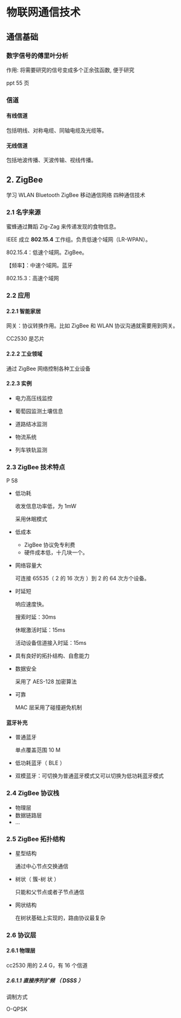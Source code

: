 # 物联网通信技术

## 通信基础

### 数字信号的傅里叶分析

作用: 将需要研究的信号变成多个正余弦函数, 便于研究

ppt 55 页

### 信道

#### 有线信道

包括明线、对称电缆、同轴电缆及光缆等。

#### 无线信道

包括地波传播、天波传输、视线传播。

## 2. ZigBee

学习 WLAN Bluetooth ZigBee 移动通信网络 四种通信技术

### 2.1 名字来源

蜜蜂通过舞蹈 Zig-Zag 来传递发现的食物信息。

IEEE 成立 **802.15.4** 工作组。负责低速个域网（LR-WPAN）。

802.15.4：低速个域网。ZigBee。

【频率】：中速个域网。蓝牙

802.15.3：高速个域网

### 2.2 应用

#### 2.2.1 智能家居

网关：协议转换作用。比如 ZigBee 和 WLAN 协议沟通就需要用到网关。

CC2530 是芯片

#### 2.2.2 工业领域

通过 ZigBee 网络控制各种工业设备

#### 2.2.3 实例

- 电力高压线监控

- 葡萄园监测土壤信息

- 道路结冰监测
- 物流系统
- 列车铁轨监测

### 2.3 ZigBee 技术特点

P 58

- 低功耗

  收发信息功率低，为 1mW

  采用休眠模式

- 低成本

  - ZigBee 协议免专利费
  - 硬件成本低，十几块一个。

- 网络容量大

  可连接 65535（ 2 的 16 次方 ）到 2 的 64 次方个设备。

- 时延短

  响应速度快。

  搜索时延：30ms

  休眠激活时延：15ms

  活动设备信道接入时延：15ms

- 具有良好的拓扑结构、自愈能力

- 数据安全

  采用了 AES-128 加密算法

- 可靠

  MAC 层采用了碰撞避免机制



#### 蓝牙补充

- 普通蓝牙

  单点覆盖范围 10 M

- 低功耗蓝牙（ BLE ）

- 双模蓝牙：可切换为普通蓝牙模式又可以切换为低功耗蓝牙模式

### 2.4  ZigBee 协议栈

- 物理层
- 数据链路层
- ...

### 2.5 ZigBee 拓扑结构

- 星型结构

  通过中心节点交换通信

- 树状（ 簇-树 状 ）

  只能和父节点或者子节点通信

- 网状结构

  在树状基础上实现的，路由协议最复杂

### 2.6 协议层

#### 2.6.1 物理层

cc2530 用的 2.4 G，有 16 个信道

##### 2.6.1.1 直接序列扩频 （ DSSS ）

调制方式

O-QPSK